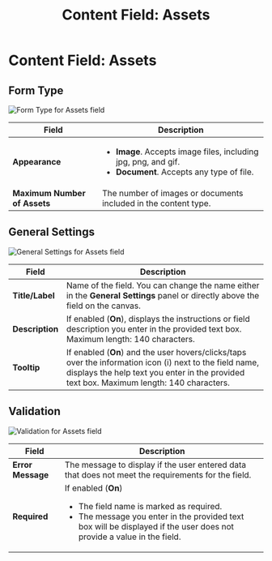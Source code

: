 ﻿---
uid: content-field-assets
locale: en
title: "Content Field: Assets"
dnneditions: Evoq Engage
dnnversion: 09.02.00
related-topics: content-field-date-time,content-field-multi-line-text,content-field-multiple-choice,content-field-number,content-field-reference-object,content-field-single-line-text,content-field-static-text
---

# Content Field: Assets

## Form Type

  

![Form Type for Assets field](/images/scr-ContentField-Assets-formtype.gif)

  

|**Field**|**Description**|
|---|---|
|**Appearance**|<ul><li><strong>Image</strong>. Accepts image files, including jpg, png, and gif.</li><li><strong>Document</strong>. Accepts any type of file.</li></ul>
|**Maximum Number of Assets**|The number of images or documents included in the content type.|

## General Settings

  

![General Settings for Assets field](/images/scr-ContentField-Assets-generalsettings.gif)

  

|**Field**|**Description**|
|---|---|
|**Title/Label**|Name of the field. You can change the name either in the **General Settings** panel or directly above the field on the canvas.|
|**Description**|If enabled (**On**), displays the instructions or field description you enter in the provided text box. Maximum length: 140 characters.|
|**Tooltip**|If enabled (**On**) and the user hovers/clicks/taps over the information icon (i) next to the field name, displays the help text you enter in the provided text box. Maximum length: 140 characters.|

## Validation

  

![Validation for Assets field](/images/scr-ContentField-Assets-validation.png)

  

|**Field**|**Description**|
|---|---|
|**Error Message**|The message to display if the user entered data that does not meet the requirements for the field.|
|**Required**|If enabled (**On**)<ul><li>The field name is marked as required.</li><li>The message you enter in the provided text box will be displayed if the user does not provide a value in the field.</li></ul>
